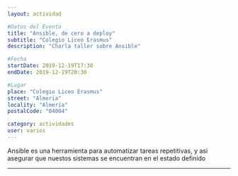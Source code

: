 ```yaml
---
layout: actividad

#Datos del Evento
title: "Ansible, de cero a deploy"
subtitle: "Colegio Liceo Erasmus"
description: "Charla taller sobre Ansible"

#Fecha
startDate: 2019-12-19T17:30
endDate: 2019-12-19T20:30

#Lugar
place: "Colegio Liceo Erasmus"
street: "Almeria"
locality: "Almería"
postalCode: "04004"

category: actividades
user: varios
---
```

Ansible es una herramienta para automatizar tareas repetitivas, y asi asegurar que nuestos sistemas se encuentran en el estado definido

---

